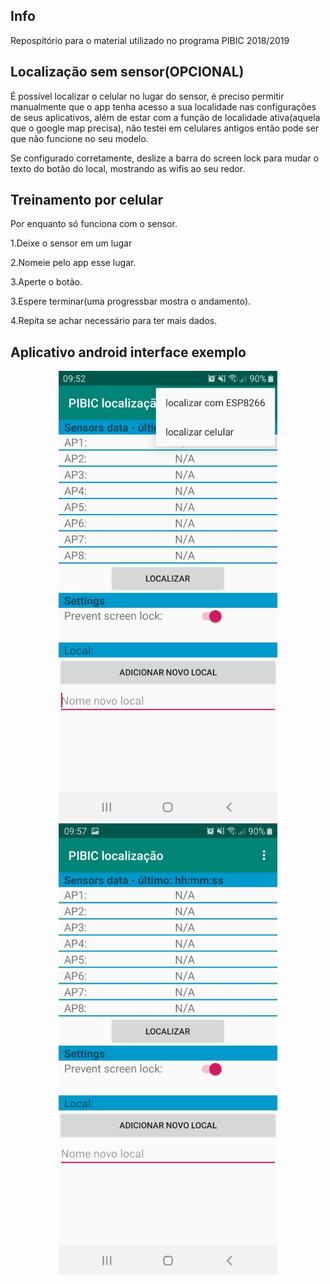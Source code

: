 ## Info

Repospitório para o material utilizado no programa PIBIC 2018/2019

## Localização sem sensor(OPCIONAL)

É possível localizar o celular no lugar do sensor, é preciso permitir manualmente que o app tenha acesso a sua localidade nas configurações de seus aplicativos, além de estar com a função de localidade ativa(aquela que o google map precisa), não testei em celulares antigos então pode ser que não funcione no seu modelo.

Se configurado corretamente, deslize a barra do screen lock para mudar o texto do botão do local, mostrando as wifis ao seu redor.

## Treinamento por celular

Por enquanto só funciona com o sensor. 

1.Deixe o sensor em um lugar

2.Nomeie pelo app esse lugar.

3.Aperte o botão.

3.Espere terminar(uma progressbar mostra o andamento).

4.Repita se achar necessário para ter mais dados.

## Aplicativo android interface exemplo
<p align="center">
<img src="https://github.com/AndreLPV/PIBIC_LOCALIZACAO_2019/blob/master/img/App11.jpeg" width="350" alt="accessibility text">
<img src="https://github.com/AndreLPV/PIBIC_LOCALIZACAO_2019/blob/master/img/App21.jpeg" width="350" alt="accessibility text">
</p>

